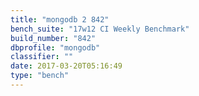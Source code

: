```yaml
---
title: "mongodb 2 842"
bench_suite: "17w12 CI Weekly Benchmark"
build_number: "842"
dbprofile: "mongodb"
classifier: ""
date: 2017-03-20T05:16:49
type: "bench"
---
```

